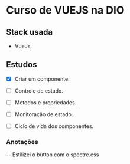 # Curso de VUEJS na DIO

## Stack usada
- VueJs.

## Estudos 

- [x] Criar um componente.
- [ ] Controle de estado.
- [ ] Metodos e propriedades.
- [ ] Monitoração de estado.
- [ ] Ciclo de vida dos componentes. 



### Anotações
-- Estilizei o button com o spectre.css


